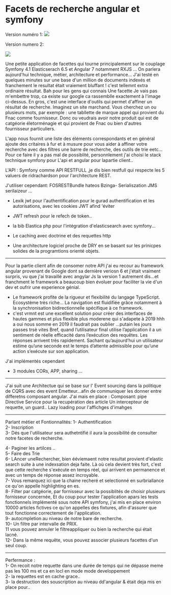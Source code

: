 <h1>Facets de recherche angular et symfony</h1>
Version numéro 1:

<img src="https://i.imgur.com/NB1rgpm.png"/>

Version numero 2:

<img src="https://i.imgur.com/a1D5zYp.png"/>


Une petite application de facettes qui tourne principalement sur le couplage Symfony 4.1 Elasticserach 6.5 et Angular 7 notamment RXJS ... On parlera aujourd'hui technique, métier, architecture et performance... J'ai testé en quelques minutes sur une base d'un million de documents indexés et franchement le resultat était vraiement bluffant !  c'est tellemnt extra ordinaire résultat.
Bah pour les gens qui connais Une facette Je vais pas m'embettre trop, ca existe sur google
 ca rassemblle exactement à l'image ci-dessus.
En gros, c'est une interface d'outils qui permet d'affiner un résultat de recherche. Imaginez un site marchand. Vous cherchez un ou plusieurs mots, par exemple : une tabllette de marque appel qui provient du Fnac comme fournisseur. Donc ou veudrais avoir notre produit qui est de catgéorie életorménagie et qui provient de Fnac ou bien d'autres fournisseur particuliers.

L'app nous fournit une liste des éléments correspondants et en général ajoute des critaires à fur et à musure pour vous aider à affiner votre recherche avec des filtres une barre de recherche, des outils de trie eetc...
Pour ce faire il y a pas mal de possiblité, personnlement j'ai choisi le stack technique symfony pour L'api et angular pour lapartie client..

L'API : 
Symfony comme API RESTFULL ,je dis bien restfull qui respecte les 5 valuers de ridrachardson pour l'architecture REST.

J'utiliser cependant:
FOSRESTBundle hateos Bzinga- Serialiszation JMS serilaizeur ...
- Lexik jwt pour l'authentification pour le gurad authentification et les autorisations, avec les cookies JWT afind 'éviter

- JWT refresh pour le refech de token..

- la bib Elastica php pour l'intégration d'elasticsearch avec symfony...
- Le caching avec doctrine et des requettes http
- Une architecture logiciel proche de DRY en se basant sur les prinicpes solides de la programtions orienté objets.
-------------------
Pour la partie client afin de consomer notre API j'ai eu recour au framework angular provenant de Google  dont sa dernière veriosn 6 et j'était vraiment surpris, vu que j'ai travaillé avec angylar Js la version 1 autrement dis...et franchment le framework a beaucoup bien évoluer pour faciliter la vie d'un dev et oufrir une experience génial.


- Le framework profite de la rigueur et flexibilité du langage TypeScript. Ecosystème très riche...
La navigation est fluidifiée grâce notamment à la synchronisation bidirectionnelle spécifique à ce framework.
- c'est vrmnt est une excellent solution pour créer des interfaces de hautes gammes et plus flexible plus moderene qui s'adapete à 2019 hhh a oui nous somme en 2019 il faudrait pas oublier ...putain les jours passes trsè vites 
Bref, quand l’utilisateur final utilise l’application il a un sentiment de réelle efficacité dans l’exécution des requêtes. Les réponses arrivent très rapidement. Sachant qu’aujourd’hui un utilisateur estime qu’une seconde est le temps d’attente admissible pour qu’une action s’exécute sur son application.

J'ai implémentés cependant
- 3 modules CORs, APP, sharing ...
-----
J'ai suit une Architectue qui se base sur l' Event sourcing dans la politique de CQRS avec des event Emetteur...afin de communiquer les donner entre differetns composant angular.
J'ai mais en place :
Composant:
pipe
Directive
Service pour la recupération des article
Un intercepteur de requette, un guard..
Lazy loading pour l'affichges d'imahges

-----------------------------------------------------------
Parlant métier et Fontionnalités: 
1- Authentification<br>
2- Inscription<br>
3- Dés que l'utilisateur sera authetntifié il aura la possibilité de consulter notre facetes de recherche.<br>

4- Paginer les artilces ..<br>
5- Faire des Trie<br>
6- LAncer uneRechercher, bien ééviemaent notre resultat provient d'elastic search suite à une indexsation deja faite. Là où cela devient très fort, c'est que cette recherche s'exécute en temps réel, qui arrivent en permanence et avec un temps de réponse assez incroyable.<br>
7- Vous remarquez ici que la chaine recheré et selectionné en surbriallance ce qu'on appelle highlighting en es.<br>
8- Filter par catgéorie, par fornisseur avec la possiblités de choisir plusieurs fornisseur concernée, 
Et du coup pour tester l'application apars les tests fonctionnels implémenté sous notre API symfony, j'ai mis en place environ 10000 articles fictives ce qu'on appelles des fixtures, afin d'assurer que tout fonctionne correctement de l'application.<br>
9- autocmpletion au niveau de notre bare de recherche.<br>
10- Un filtre par intervalle de PRIX.<br>
11 vous pouvez annuler le filtreappliquer ou bien la recherche qui était lacné.<br>
12- Dans la même requête, vous pouvez associer plusieurs facettes d'un seul coup.<br>

-----------------------

Perfermance :<br>
1- On recoit notre requette dans une durée de temps qui ne dépasse meme pas les 100 ms et ca en locl en mode mode developpement <br>
2- la requettes est en cache grace..<br>
3- la destruction des souscription au niveau dd'angular & était deja mis en place pour..<br>


